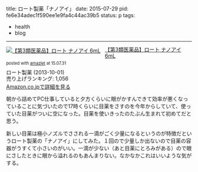title: ロート製薬「ナノアイ」
date: 2015-07-29
pid: fe6e34adec1f590ee1e9fa4c44ac39b5
status: p
tags:
- health
- blog
---

<div class="amazlet-box" style="margin-bottom:0px;"><div class="amazlet-image" style="float:left;margin:0px 12px 1px 0px;"><a href="http://www.amazon.co.jp/exec/obidos/ASIN/B00F9RL382/dotimpact-22/ref=nosim/" name="amazletlink" target="_blank"><img src="http://ecx.images-amazon.com/images/I/41tJkPiE2WL._SL160_.jpg" alt="【第3類医薬品】ロート ナノアイ 6mL" style="border: none;" /></a></div><div class="amazlet-info" style="line-height:120%; margin-bottom: 10px"><div class="amazlet-name" style="margin-bottom:10px;line-height:120%"><a href="http://www.amazon.co.jp/exec/obidos/ASIN/B00F9RL382/dotimpact-22/ref=nosim/" name="amazletlink" target="_blank">【第3類医薬品】ロート ナノアイ 6mL</a><div class="amazlet-powered-date" style="font-size:80%;margin-top:5px;line-height:120%">posted with <a href="http://www.amazlet.com/" title="amazlet" target="_blank">amazlet</a> at 15.07.31</div></div><div class="amazlet-detail">ロート製薬 (2013-10-01)<br />売り上げランキング: 1,056<br /></div><div class="amazlet-sub-info" style="float: left;"><div class="amazlet-link" style="margin-top: 5px"><a href="http://www.amazon.co.jp/exec/obidos/ASIN/B00F9RL382/dotimpact-22/ref=nosim/" name="amazletlink" target="_blank">Amazon.co.jpで詳細を見る</a></div></div></div><div class="amazlet-footer" style="clear: left"></div></div>

朝から詰めてPC仕事していると夕方くらいに眼がかすんできて効率が悪くなっていることに気づいたので17時くらいに目薬をさすのを今年からしていて、使っていた目薬がついに空になった。目薬を使いきったのたぶん生まれて初めてだと思う。

新しい目薬は極小ノズルでさされる一滴がごく少量になるというのが特徴だというロート製薬の「ナノアイ」にしてみた。１回ので少量しか出ないので目薬の容器がうすくて小さいのがいい。一滴が少ない（あと目薬にとろみがある）ので眼にさしたときに眼から溢れるのもあんまりない。なかなかこれはいいような気がする。
